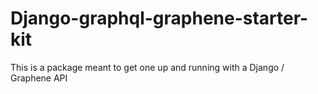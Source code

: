 # Django-graphql-graphene-starter-kit
This is a package meant to get one up and running with a Django / Graphene API

